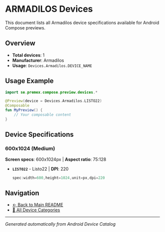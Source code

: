 # ARMADILOS Devices

This document lists all Armadilos device specifications available for Android Compose previews.

## Overview

- **Total devices**: 1
- **Manufacturer**: Armadilos
- **Usage**: `Devices.Armadilos.DEVICE_NAME`

## Usage Example

```kotlin
import se.premex.compose.preview.devices.*

@Preview(device = Devices.Armadilos.LISTO22)
@Composable
fun MyPreview() {
    // Your composable content
}
```

## Device Specifications

### 600x1024 (Medium)

**Screen specs**: 600x1024px | **Aspect ratio**: 75:128

- **`LISTO22`** - Listo22 | **DPI**: 220
  ```kotlin
  spec:width=600,height=1024,unit=px,dpi=220
  ```

## Navigation

- [← Back to Main README](../../README.md)
- [📱 All Device Categories](../README.md)

---
*Generated automatically from Android Device Catalog*
